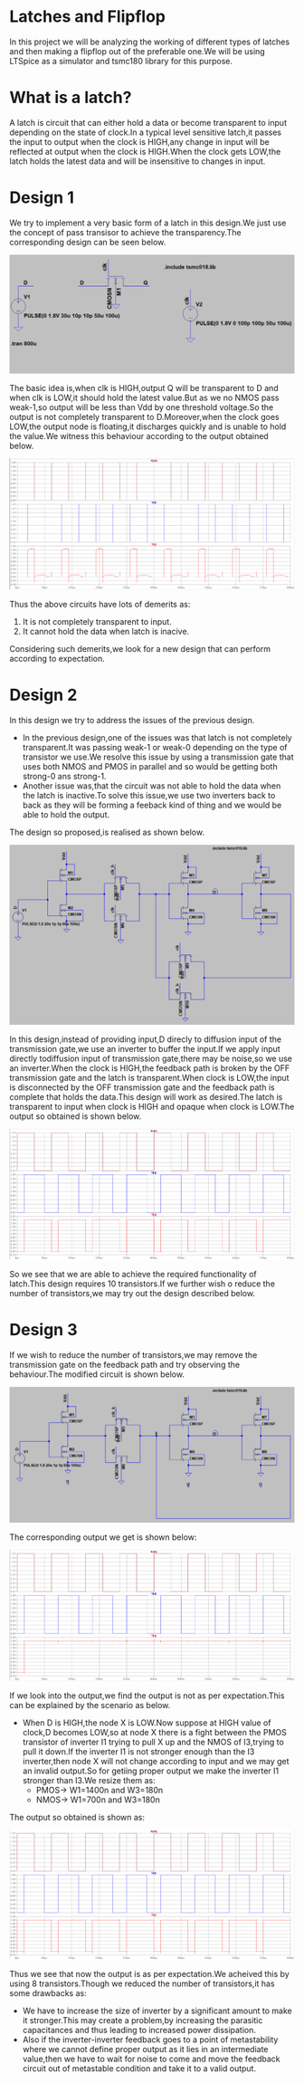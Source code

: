 # Latches and Flipflop
In this project we will be analyzing the working of different types of latches and then making a flipflop out of the preferable one.We will be using LTSpice as a simulator and tsmc180 library for this purpose.

# What is a latch?
A latch is circuit that can either hold a data or become transparent to input depending on the state of clock.In a typical level sensitive latch,it passes the input to output when the clock is HIGH,any change in input will be reflected at output when the clock is HIGH.When the clock gets LOW,the latch holds the latest data and will be insensitive to changes in input.

# Design 1
We try to implement a very basic form of a latch in this design.We just use the concept of pass transisor to achieve the transparency.The corresponding design can be seen below.


![](design/des1.PNG)

The basic idea is,when clk is HIGH,output Q will be transparent to D and when clk is LOW,it should hold the latest value.But as we no NMOS pass weak-1,so output will be less than Vdd by one threshold voltage.So the output is not completely transparent to D.Moreover,when the clock goes LOW,the output node is floating,it discharges quickly and is unable to hold the value.We witness this behaviour according to the output obtained below.

![](ouput/des1op.PNG)

Thus the above circuits have lots of demerits as:
1. It is not completely transparent to input.
2. It cannot hold the data when latch is inacive.

Considering such demerits,we look for a new design that can perform according to expectation.

# Design 2
In this design we try to address the issues of the previous design.
- In the previous design,one of the issues was that latch is not completely transparent.It was passing weak-1 or weak-0 depending on the type of transistor we use.We resolve this issue by using a transmission gate that uses both NMOS and PMOS in parallel and so would be getting both strong-0 ans strong-1.
- Another issue was,that the circuit was not able to hold the data when the latch is inactive.To solve this issue,we use two inverters back to back as they will be forming a feeback kind of thing and we would be able to hold the output.

The design so proposed,is realised as shown below.

![](design/design2.PNG)

In this design,instead of providing input,D direcly to diffusion input of the transmission gate,we use an inverter to buffer the input.If we apply input directly todiffusion input of transmission gate,there may be noise,so we use an inverter.When the clock is HIGH,the feedback path is broken by the OFF transmission gate and the latch is transparent.When clock is LOW,the input is disconnected by the OFF transmission gate and the feedback path is complete that holds the data.This design will work as desired.The latch is transparent to input when clock is HIGH and opaque when clock is LOW.The output so obtained is shown below.

![](ouput/design2op.PNG)

So we see that we are able to achieve the required functionality of latch.This design requires 10 transistors.If we further wish o reduce the number of transistors,we may try out the design described below.

# Design 3
If we wish to reduce the number of transistors,we may remove the transmission gate on the feedback path and try observing the behaviour.The modified circuit is shown below.

![](design/des3.PNG)

The corresponding output we get is shown below:

![](ouput/des3op.PNG)

If we look into the output,we find the output is not as per expectation.This can be explained by the scenario as below.
- When D is HIGH,the node X is LOW.Now suppose at HIGH value of clock,D becomes LOW,so at node X there is a fight between the PMOS transistor of inverter I1 trying to pull X up and the NMOS of I3,trying to pull it down.If the inverter I1 is not stronger enough than the I3 inverter,then node X will not change according to input and we may get an invalid output.So for getiing proper output we make the inverter I1 stronger than I3.We resize them as: 
    - PMOS-> W1=1400n and W3=180n
    - NMOS-> W1=700n and W3=180n

The output so obtained is shown as:

![](ouput/des3op2.PNG)

Thus we see that now the output is as per expectation.We acheived this by using 8 transistors.Though we reduced the number of transistors,it has some drawbacks as:
- We have to increase the size of inverter by a significant amount to make it stronger.This may create a problem,by increasing the parasitic capacitances and thus leading to increased power dissipation.
- Also if the inverter-inverter feedback goes to a point of metastability where we cannot define proper output as it lies in an intermediate value,then we have to wait for noise to come and move the feedback circuit out of metastable condition and take it to a valid output.
